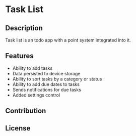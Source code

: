 # Task List

## Description

Task list is an todo app with a point system integrated into it.

## Features

-   Ability to add tasks
-   Data persisted to device storage
-   Ability to sort tasks by a category or status
-   Ability to add due dates to tasks
-   Sends notifications for due tasks
-   Added settings control

## Contribution

## License
